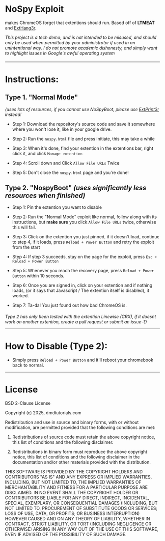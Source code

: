 # NoSpy Exploit
makes ChromeOS forget that extentions should run.
Based off of **LTMEAT** and [ExtHang3r](https://github.com/Blobby-Boi/ExtHang3r). 

*This project is a tech demo, and is not intended to be misused, and should only be used when permitted by your administrator if used in an unintentional way. I do not promote academic dishonesty, and simply want to highlight issues in Google's awful operating system*
####  
----------------------------------------
# Instructions:

## Type 1. "Normal Mode" 
*(uses lots of resources, if you cannot use NoSpyBoot, please use [ExtPrint3r](https://github.com/Blobby-Boi/ExtPrint3r) instead!*
* Step 1: Download the repository's source code and save it somewhere where you won't lose it, like in your google drive.

* Step 2: Run the `nospy.html` file and press initiate, this may take a while

* Step 3: When it's done, find your extention in the extentions bar, right click it, and click `Manage extention`

* Step 4: Scroll down and Click `Allow File URLs` Twice

* Step 5: Don't close the `nospy.html` page and you're done!
  
## Type 2. "NospyBoot" *(uses significantly less resources when finished)*

* Step 1: Pin the extention you want to disable

* Step 2: Run the "Normal Mode" exploit like normal, follow along with its instructions, but **make sure** you click `Allow File URLs` twice, otherwise this will fail.

* Step 3: Click on the extention you just pinned, if it doesn't load, continue to step 4, if it loads, press `Reload + Power Button` and retry the exploit from the start

* Step 4: If step 3 succeeds, stay on the page for the exploit, press ` Esc + Reload + Power Button `

* Step 5: Whenever you reach the recovery page, press ` Reload + Power Button ` within 10 seconds.

* Step 6: Once you are signed in, click on your extention and if nothing loads, (or it says that Javascript / The extention itself is disabled), it worked.

* Step 7: Ta-da! You just found out how bad ChromeOS is.

#### 

*Type 2 has only been tested with the extention Linewise (CRX), if it doesnt work on another extention, create a pull request or submit an issue :D*
 
-------
# How to Disable (Type 2):
- Simply press `Reload + Power Button` and it'll reboot your chromebook back to normal.


-----------------
# License
BSD 2-Clause License

Copyright (c) 2025, dmdtutorials.com

Redistribution and use in source and binary forms, with or without
modification, are permitted provided that the following conditions are met:

1. Redistributions of source code must retain the above copyright notice, this
   list of conditions and the following disclaimer.

2. Redistributions in binary form must reproduce the above copyright notice,
   this list of conditions and the following disclaimer in the documentation
   and/or other materials provided with the distribution.

THIS SOFTWARE IS PROVIDED BY THE COPYRIGHT HOLDERS AND CONTRIBUTORS "AS IS"
AND ANY EXPRESS OR IMPLIED WARRANTIES, INCLUDING, BUT NOT LIMITED TO, THE
IMPLIED WARRANTIES OF MERCHANTABILITY AND FITNESS FOR A PARTICULAR PURPOSE ARE
DISCLAIMED. IN NO EVENT SHALL THE COPYRIGHT HOLDER OR CONTRIBUTORS BE LIABLE
FOR ANY DIRECT, INDIRECT, INCIDENTAL, SPECIAL, EXEMPLARY, OR CONSEQUENTIAL
DAMAGES (INCLUDING, BUT NOT LIMITED TO, PROCUREMENT OF SUBSTITUTE GOODS OR
SERVICES; LOSS OF USE, DATA, OR PROFITS; OR BUSINESS INTERRUPTION) HOWEVER
CAUSED AND ON ANY THEORY OF LIABILITY, WHETHER IN CONTRACT, STRICT LIABILITY,
OR TORT (INCLUDING NEGLIGENCE OR OTHERWISE) ARISING IN ANY WAY OUT OF THE USE
OF THIS SOFTWARE, EVEN IF ADVISED OF THE POSSIBILITY OF SUCH DAMAGE.

